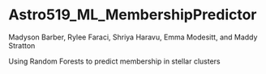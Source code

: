 # Astro519_ML_MembershipPredictor
Madyson Barber, Rylee Faraci, Shriya Haravu, Emma Modesitt, and Maddy Stratton
 
 Using Random Forests to predict membership in stellar clusters

